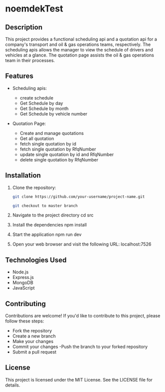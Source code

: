 # noemdekTest

## Description

This project provides a functional scheduling api and a quotation api for a company's transport and oil & gas operations teams, respectively. The scheduling apis allows the manager to view the schedule of drivers and vehicles at a glance. The quotation page assists the oil & gas operations team in their processes.

## Features

- Scheduling apis:
  - create schedule
  - Get Schedule by day
  - Get Schedule by month
  - Get Schedule by vehicle number

- Quotation Page:
  - Create and manage quotations
  - Get all quotation
  - fetch single quotation by id
  - fetch single quotation by RfqNumber
  - update single quotation by id and RfqNumber
  - delete single quotation by RfqNumber

## Installation

1. Clone the repository:

   ```bash
   git clone https://github.com/your-username/project-name.git

   git checkout to master branch
   
2. Navigate to the project directory
   cd src

3. Install the dependencies
   npm install

4. Start the application
   npm run dev

5. Open your web browser and visit the following URL:
    localhost:7526

## Technologies Used
- Node.js
- Express.js
- MongoDB
- JavaScript

## Contributing
Contributions are welcome! If you'd like to contribute to this project, please follow these steps:

- Fork the repository
- Create a new branch
- Make your changes
- Commit your changes
-Push the branch to your forked repository
- Submit a pull request

##  License
This project is licensed under the MIT License. See the LICENSE file for details.
